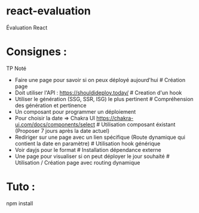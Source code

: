 # react-evaluation
Évaluation React

# Consignes : 
TP Noté
- Faire une page pour savoir si on peux déployé aujourd'hui # Création page
- Doit utiliser l'API : https://shouldideploy.today/ # Creation d'un hook
- Utiliser le génération (SSG, SSR, ISG) le plus pertinent # Compréhension des génération et pertinence
- Un composant pour programmer un déploiement
- Pour choisir la date => Chakra UI https://chakra-ui.com/docs/components/select # Utilisation composant éxistant
(Proposer 7 jours après la date actuel)
- Rediriger sur une page avec un lien spécifique (Route dynamique qui contient la date en paramètre) # Utilisation hook générique
- Voir dayjs pour le format # Installation dépendance externe
- Une page pour visualiser si on peut déployer le jour souhaité # Utilisation / Création page avec routing dynamique


# Tuto : 
npm install
